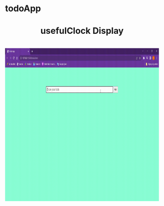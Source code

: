 # todoApp
<h1 align="center"> usefulClock Display <h1/>
<p> <img align="center" src="https://github.com/Hakan-indp/todoApp/blob/main/todoApp.gif" width="800" height="500"/> <p/>
